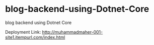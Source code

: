 # blog-backend-using-Dotnet-Core
blog backend using Dotnet Core

Deployment Link:
    http://muhammadmaher-001-site1.itempurl.com/index.html
